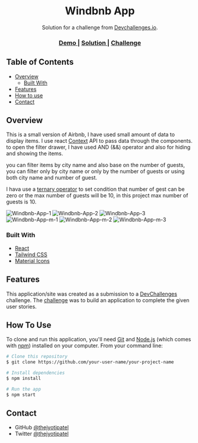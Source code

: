<!-- Please update value in the {}  -->

<h1 align="center">   
Windbnb App
</h1>

<div align="center">
   Solution for a challenge from  <a href="http://devchallenges.io" target="_blank">Devchallenges.io</a>.
</div>

<div align="center">
  <h3>
    <a href="https://jyotip101.github.io/windbnb-project-in-react/">
      Demo
    </a>
    <span> | </span>
    <a href="https://devchallenges.io/solutions/2o52GEywcmglzAzLvrW4">
      Solution
    </a>
    <span> | </span>
    <a href="https://devchallenges.io/challenges/3JFYedSOZqAxYuOCNmYD">
      Challenge
    </a>
  </h3>
</div>
 
<!-- TABLE OF CONTENTS -->

## Table of Contents

- [Overview](#overview)
  - [Built With](#built-with)
- [Features](#features)
- [How to use](#how-to-use)
- [Contact](#contact) 

<!-- OVERVIEW -->

## Overview

This is a small version of Airbnb, I have used small amount of data to display items.
I use react [Context](https://reactjs.org/docs/context.html) API to pass data through the components.
to open the filter drawer, I have used AND (&&) operator and also for hiding and showing the items.

you can filter items by city name and also base on the number of guests,
you can filter only by city name or only by the number of guests or using both city name and number of guest.

I hava use a [ternary operator](https://developer.mozilla.org/en-US/docs/Web/JavaScript/Reference/Operators/Conditional_Operator) to set condition that number of gest can be zero or the max number of guests will be 10, in this project max number of guests is 10.

![Windbnb-App-1](https://user-images.githubusercontent.com/66724598/151699065-a5d7275b-42ec-4742-8fc6-1966afaea5ae.png)
![Windbnb-App-2](https://user-images.githubusercontent.com/66724598/151699067-6188cd23-7932-4ee6-958b-163aab4025a4.png)
![Windbnb-App-3](https://user-images.githubusercontent.com/66724598/151699071-6355fd00-93c7-4d59-b8e3-d6cfcc41d6d2.png)
![Windbnb-App-m-1](https://user-images.githubusercontent.com/66724598/151699077-6b1c0479-2936-48ac-89f9-cde6499a83c4.png)
![Windbnb-App-m-2](https://user-images.githubusercontent.com/66724598/151699095-8888f2f4-9f91-4e91-abe1-13ffa930cf91.png)
![Windbnb-App-m-3](https://user-images.githubusercontent.com/66724598/151699203-bc088fc3-ffbf-4c27-afcd-204a0d09f660.png)

<!--![Windbnb-App-m-1](https://user-images.githubusercontent.com/66724598/151699078-a2b4ed45-bae7-41c5-9441-f05318a71ded.png)

Introduce your projects by taking a screenshot or a gif. Try to tell visitors a story about your project by answering:

- Where can I see your demo?
- What was your experience?
- What have you learned/improved?
- Your wisdom? :) -->

### Built With

<!-- This section should list any major frameworks that you built your project using. Here are a few examples.-->

- [React](https://reactjs.org/)
- [Tailwind CSS](https://tailwindcss.com/)
- [Material Icons](https://fonts.googleapis.com/icon?family=Material+Icons)

## Features

<!-- List the features of your application or follow the template. Don't share the figma file here :) -->

This application/site was created as a submission to a [DevChallenges](https://devchallenges.io/challenges) challenge. The [challenge](https://devchallenges.io/challenges/3JFYedSOZqAxYuOCNmYD) was to build an application to complete the given user stories.

## How To Use

<!-- Example: -->

To clone and run this application, you'll need [Git](https://git-scm.com) and [Node.js](https://nodejs.org/en/download/) (which comes with [npm](http://npmjs.com)) installed on your computer. From your command line:

```bash
# Clone this repository
$ git clone https://github.com/your-user-name/your-project-name

# Install dependencies
$ npm install

# Run the app
$ npm start
```

<!-- ## Acknowledgements -->

<!-- This section should list any articles or add-ons/plugins that helps you to complete the project. This is optional but it will help you in the future. For example: -->

## Contact

- GitHub [@thejyotipatel](https://github.com/thejyotipatel)
- Twitter [@thejyotipatel](https://twitter.com/thejyotipatel)

